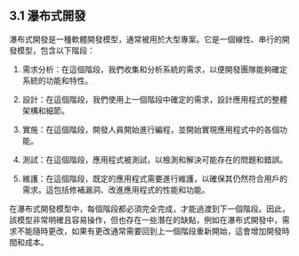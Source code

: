 ## 3.1 瀑布式開發

瀑布式開發是一種軟體開發模型，通常被用於大型專案。它是一個線性、串行的開發模型，包含以下階段：

1. 需求分析：在這個階段，我們收集和分析系統的需求，以便開發團隊能夠確定系統的功能和特性。

2. 設計：在這個階段，我們使用上一個階段中確定的需求，設計應用程式的整體架構和細節。

3. 實施：在這個階段，開發人員開始進行編程，並開始實現應用程式中的各個功能。

4. 測試：在這個階段，應用程式被測試，以檢測和解決可能存在的問題和錯誤。

5. 維護：在這個階段，既定的應用程式需要進行維護，以確保其仍然符合用戶的需求。這包括修補漏洞、改進應用程式的性能和功能。

在瀑布式開發模型中，每個階段都必須完全完成，才能過渡到下一個階段。因此，該模型非常明確且容易操作，但也存在一些潛在的缺點，例如在瀑布式開發中，需求不能隨時更改，如果有更改通常需要回到上一個階段重新開始，這會增加開發時間和成本。